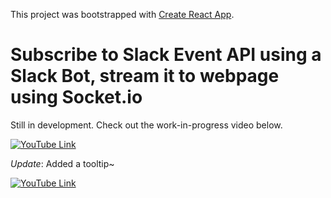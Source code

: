 This project was bootstrapped with [Create React App](https://github.com/facebookincubator/create-react-app).

# Subscribe to Slack Event API using a Slack Bot, stream it to webpage using Socket.io

Still in development.
Check out the work-in-progress video below.

[![YouTube Link](http://img.youtube.com/vi/PR1WhzFJA6c/0.jpg)](https://www.youtube.com/watch?v=PR1WhzFJA6c&feature=youtu.be)

*Update*: Added a tooltip~

[![YouTube Link](http://img.youtube.com/vi/swAGoIBwuIw/0.jpg)](https://www.youtube.com/watch?v=swAGoIBwuIw&feature=youtu.be)

